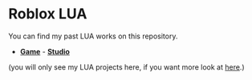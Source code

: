 <strong><h1>Roblox LUA</h1></strong>
You can find my past LUA works on this repository.

* <strong><a href="https://web.roblox.com/games/5825834765/Beta-Stelar-Piece?">Game</a></strong> - <strong><a href="https://discord.gg/cgZCCEQXcz">Studio</a></strong>

(you will only see my LUA projects here, if you want more look at <a href="https://github.com/heynaberuy">here</a>.)
